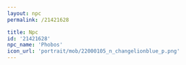 ```yaml
---
layout: npc
permalink: /21421628

title: Npc
id: '21421628'
npc_name: 'Phobos'
icon_url: 'portrait/mob/22000105_n_changelionblue_p.png'
---
```

